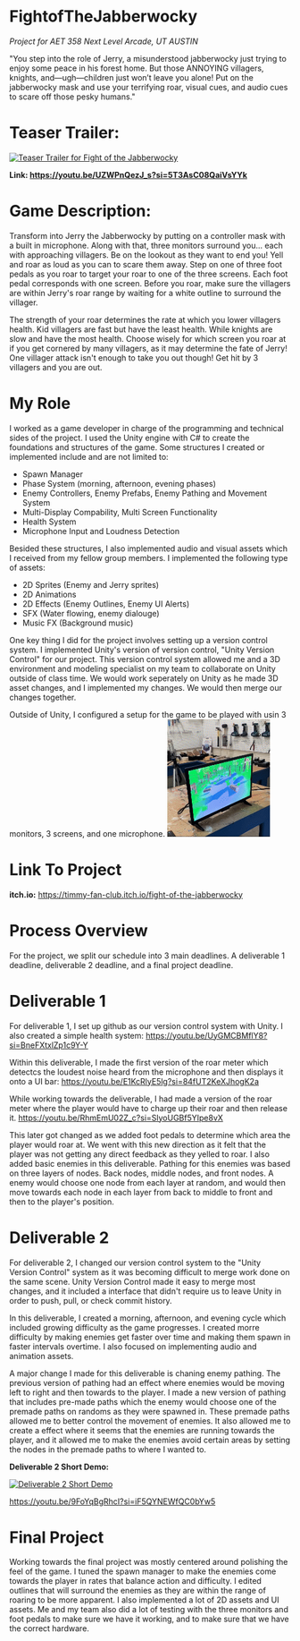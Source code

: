 # FightofTheJabberwocky
_Project for AET 358 Next Level Arcade, UT AUSTIN_ 

"You step into the role of Jerry, a misunderstood jabberwocky just trying to enjoy some peace in his forest home. But those ANNOYING villagers, knights, and—ugh—children just won’t leave you alone! Put on the jabberwocky mask and use your terrifying roar, visual cues, and audio cues to scare off those pesky humans."

# Teaser Trailer:
[![Teaser Trailer for Fight of the Jabberwocky](https://img.youtube.com/vi/UZWPnQezJ_s/0.jpg)](https://www.youtube.com/watch?v=UZWPnQezJ_s)

**Link: https://youtu.be/UZWPnQezJ_s?si=5T3AsC08QaiVsYYk**

# Game Description:
Transform into Jerry the Jabberwocky by putting on a controller mask with a built in microphone.  Along with that, three monitors surround you... each with approaching villagers. Be on the lookout as they want to end you! Yell and roar as loud as you can to scare them away. Step on one of three foot pedals as you roar to target your roar to one of the three screens. Each foot pedal corresponds with one screen. Before you roar, make sure the villagers are within Jerry's roar range by waiting for a white outline to surround the villager.

The strength of your roar determines the rate at which you lower villagers health. Kid villagers are fast but have the least health. While knights are slow and have the most health. Choose wisely for which screen you roar at if you get cornered by many villagers, as it may determine the fate of Jerry! One villager attack isn't enough to take you out though! Get hit by 3 villagers and you are out.

# My Role
I worked as a game developer in charge of the programming and technical sides of the project. I used the Unity engine with C# to create the foundations and structures of the game. Some structures I created or implemented include and are not limited to:
- Spawn Manager
- Phase System (morning, afternoon, evening phases)
- Enemy Controllers, Enemy Prefabs, Enemy Pathing and Movement System
- Multi-Display Compability,  Multi Screen Functionality
- Health System
- Microphone Input and Loudness Detection

Besided these structures, I also implemented audio and visual assets which I received from my fellow group members. I implemented the following type of assets:
- 2D Sprites (Enemy and Jerry sprites)
- 2D Animations
- 2D Effects (Enemy Outlines, Enemy UI Alerts)
- SFX (Water flowing, enemy dialouge)
- Music FX (Background music)
  
One key thing I did for the project involves setting up a version control system. I implemented Unity's version of version control, "Unity Version Control" for our project. This version control system allowed me and a 3D environment and modeling specialist on my team to collaborate on Unity outside of class time. We would work seperately on Unity as he made 3D asset changes, and I implemented my changes. We would then merge our changes together.

Outside of Unity, I configured a setup for the game to be played with usin 3 monitors, 3 screens, and one microphone.
![image alt](https://github.com/CamiloMedel/FightofTheJabberwocky/blob/main/IMG_0538%20(1).gif)

# Link To Project
**itch.io:** https://timmy-fan-club.itch.io/fight-of-the-jabberwocky

# Process Overview
For the project, we split our schedule into 3 main deadlines. A deliverable 1 deadline, deliverable 2 deadline, and a final project deadline. 
# Deliverable 1
For deliverable 1, I set up github as our version control system with Unity. I also created a simple health system:
https://youtu.be/UyGMCBMflY8?si=BneFXtxlZp1c9Y-Y 

Within this deliverable, I made the first version of the roar meter which detectcs the loudest noise heard from the microphone and then displays it onto a UI bar:
https://youtu.be/E1KcRlyE5lg?si=84fUT2KeXJhogK2a 

While working towards the deliverable, I had made a version of the roar meter where the player would have to charge up their roar and then release it.
https://youtu.be/RhmEmU02Z_c?si=SlyoUGBf5YIpe8vX 

This later got changed as we added foot pedals to determine which area the player would roar at. We went with this new direction as it felt that the player was not getting any direct feedback as they yelled to roar. I also added basic enemies in this deliverable. Pathing for this enemies was based on three layers of nodes. Back nodes, middle nodes, and front nodes. A enemy would choose one node from each layer at random, and would then move towards each node in each layer from back to middle to front and then to the player's position.

# Deliverable 2
For deliverable 2, I changed our version control system to the "Unity Version Control" system as it was becoming difficult to merge work done on the same scene. Unity Version Control made it easy to merge most changes, and it included a interface that didn't require us to leave Unity in order to push, pull, or check commit history. 

In this deliverable, I created a morning, afternoon, and evening cycle which included growing difficulty as the game progresses. I created morre difficulty by making enemies get faster over time and making them spawn in faster intervals overtime. I also focused on implementing audio and animation assets.

A major change I made for this deliverable is chaning enemy pathing. The previous version of pathing had an effect where enemies would be moving left to right and then towards to the player. I made a new version of pathing that includes pre-made paths which the enemy would choose one of the premade paths on randoms as they were spawned in. These premade paths allowed me to better control the movement of enemies. It also allowed me to create a effect where it seems that the enemies are running towards the player, and it allowed me to make the enemies avoid certain areas by setting the nodes in the premade paths to where I wanted to.

**Deliverable 2 Short Demo:**

[![Deliverable 2 Short Demo](https://img.youtube.com/vi/9FoYqBgRhcI/0.jpg)](https://www.youtube.com/watch?v=9FoYqBgRhcI)

https://youtu.be/9FoYqBgRhcI?si=iF5QYNEWfQC0bYw5 

# Final Project
Working towards the final project was mostly centered around polishing the feel of the game. I tuned the spawn manager to make the enemies come towards the player in rates that balance action and difficulty. I edited outlines that will surround the enemies as they are within the range of roaring to be more apparent. I also implemented a lot of 2D assets and UI assets. Me and my team also did a lot of testing with the three monitors and foot pedals to make sure we have it working, and to make sure that we have the correct hardware. 

